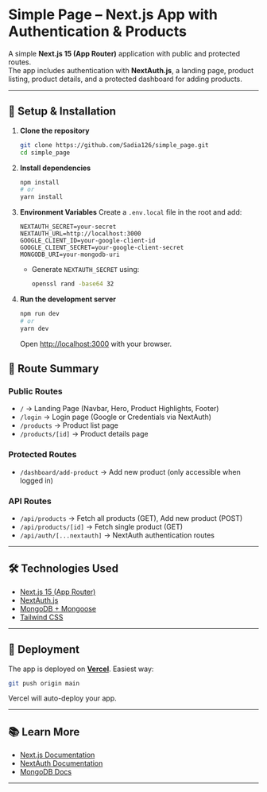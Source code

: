 # Simple Page – Next.js App with Authentication & Products

A simple **Next.js 15 (App Router)** application with public and protected routes.  
The app includes authentication with **NextAuth.js**, a landing page, product listing, product details, and a protected dashboard for adding products.

---

## 🔧 Setup & Installation

1. **Clone the repository**
   ```bash
   git clone https://github.com/Sadia126/simple_page.git
   cd simple_page


2. **Install dependencies**

   ```bash
   npm install
   # or
   yarn install
   ```

3. **Environment Variables**
   Create a `.env.local` file in the root and add:

   ```env
   NEXTAUTH_SECRET=your-secret
   NEXTAUTH_URL=http://localhost:3000
   GOOGLE_CLIENT_ID=your-google-client-id
   GOOGLE_CLIENT_SECRET=your-google-client-secret
   MONGODB_URI=your-mongodb-uri
   ```

   * Generate `NEXTAUTH_SECRET` using:

     ```bash
     openssl rand -base64 32
     ```

4. **Run the development server**

   ```bash
   npm run dev
   # or
   yarn dev
   ```

   Open [http://localhost:3000](http://localhost:3000) with your browser.



## 📌 Route Summary

### Public Routes

* `/` → Landing Page (Navbar, Hero, Product Highlights, Footer)
* `/login` → Login page (Google or Credentials via NextAuth)
* `/products` → Product list page
* `/products/[id]` → Product details page

### Protected Routes

* `/dashboard/add-product` → Add new product (only accessible when logged in)

### API Routes

* `/api/products` → Fetch all products (GET), Add new product (POST)
* `/api/products/[id]` → Fetch single product (GET)
* `/api/auth/[...nextauth]` → NextAuth authentication routes

---

## 🛠 Technologies Used

* [Next.js 15 (App Router)](https://nextjs.org/docs)
* [NextAuth.js](https://next-auth.js.org/)
* [MongoDB + Mongoose](https://mongoosejs.com/)
* [Tailwind CSS](https://tailwindcss.com/)

---

## 🚀 Deployment

The app is deployed on **[Vercel](https://vercel.com/)**.
Easiest way:

```bash
git push origin main
```

Vercel will auto-deploy your app.

---

## 📚 Learn More

* [Next.js Documentation](https://nextjs.org/docs)
* [NextAuth Documentation](https://next-auth.js.org/getting-started/introduction)
* [MongoDB Docs](https://www.mongodb.com/docs/)

---

``` 
```
